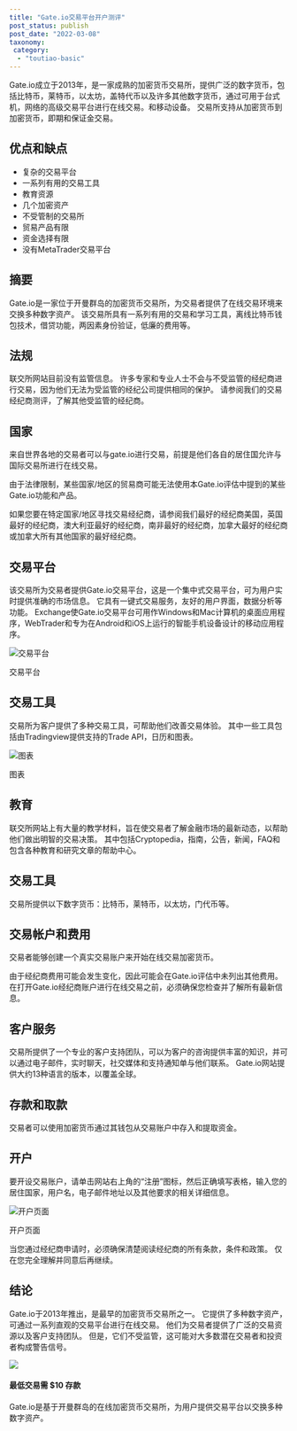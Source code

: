 ```yaml
---
title: "Gate.io交易平台开户测评"
post_status: publish
post_date: "2022-03-08"
taxonomy:
 category: 
  - "toutiao-basic"
---
```


Gate.io成立于2013年，是一家成熟的加密货币交易所，提供广泛的数字货币，包括比特币，莱特币，以太坊，盖特代币以及许多其他数字货币，通过可用于台式机，网络的高级交易平台进行在线交易。和移动设备。 交易所支持从加密货币到加密货币，即期和保证金交易。

## 优点和缺点
- 复杂的交易平台
- 一系列有用的交易工具
- 教育资源
- 几个加密资产
- 不受管制的交易所
- 贸易产品有限
- 资金选择有限
- 没有MetaTrader交易平台


## 摘要

Gate.io是一家位于开曼群岛的加密货币交易所，为交易者提供了在线交易环境来交换多种数字资产。 该交易所具有一系列有用的交易和学习工具，离线比特币钱包技术，借贷功能，两因素身份验证，低廉的费用等。

## 法规

联交所网站目前没有监管信息。 许多专家和专业人士不会与不受监管的经纪商进行交易，因为他们无法为受监管的经纪公司提供相同的保护。 请参阅我们的交易经纪商测评，了解其他受监管的经纪商。

## 国家

来自世界各地的交易者可以与gate.io进行交易，前提是他们各自的居住国允许与国际交易所进行在线交易。

由于法律限制，某些国家/地区的贸易商可能无法使用本Gate.io评估中提到的某些Gate.io功能和产品。

如果您要在特定国家/地区寻找交易经纪商，请参阅我们最好的经纪商美国，英国最好的经纪商，澳大利亚最好的经纪商，南非最好的经纪商，加拿大最好的经纪商或加拿大所有其他国家的最好经纪商。

## 交易平台

该交易所为交易者提供Gate.io交易平台，这是一个集中式交易平台，可为用户实时提供准确的市场信息。 它具有一键式交易服务，友好的用户界面，数据分析等功能。 Exchange使Gate.io交易平台可用作Windows和Mac计算机的桌面应用程序，WebTrader和专为在Android和iOS上运行的智能手机设备设计的移动应用程序。

![交易平台](https://cdn.fendou.la/funstoutiao/2020/11/Gate.io-Review-Trading-Platform--1024x1003.jpg "交易平台")

交易平台

## 交易工具

交易所为客户提供了多种交易工具，可帮助他们改善交易体验。 其中一些工具包括由Tradingview提供支持的Trade API，日历和图表。

![图表](https://cdn.fendou.la/funstoutiao/2020/11/Gate.io-Review-Charts.jpg "图表")

图表

## 教育

联交所网站上有大量的教学材料，旨在使交易者了解金融市场的最新动态，以帮助他们做出明智的交易决策。 其中包括Cryptopedia，指南，公告，新闻，FAQ和包含各种教育和研究文章的帮助中心。

## 交易工具

交易所提供以下数字货币：比特币，莱特币，以太坊，门代币等。

## 交易帐户和费用

交易者能够创建一个真实交易账户来开始在线交易加密货币。

由于经纪商费用可能会发生变化，因此可能会在Gate.io评估中未列出其他费用。 在打开Gate.io经纪商账户进行在线交易之前，必须确保您检查并了解所有最新信息。

## 客户服务

交易所提供了一个专业的客户支持团队，可以为客户的咨询提供丰富的知识，并可以通过电子邮件，实时聊天，社交媒体和支持通知单与他们联系。 Gate.io网站提供大约13种语言的版本，以覆盖全球。

## 存款和取款

交易者可以使用加密货币通过其钱包从交易账户中存入和提取资金。

## 开户

要开设交易账户，请单击网站右上角的“注册”图标，然后正确填写表格，输入您的居住国家，用户名，电子邮件地址以及其他要求的相关详细信息。

![开户页面](https://cdn.fendou.la/funstoutiao/2020/11/Gate.io-Review-Account-Opening-Page.jpg "开户页面")

开户页面

当您通过经纪商申请时，必须确保清楚阅读经纪商的所有条款，条件和政策。 仅在您完全理解并同意后再继续。

## 结论

Gate.io于2013年推出，是最早的加密货币交易所之一。 它提供了多种数字资产，可通过一系列直观的交易平台进行在线交易。 他们为交易者提供了广泛的交易资源以及客户支持团队。 但是，它们不受监管，这可能对大多数潜在交易者和投资者构成警告信号。

![](https://cdn.fendou.la/funstoutiao/2020/11/Gate-io-Logo.png)

#### 最低交易需 $10 存款

Gate.io是基于开曼群岛的在线加密货币交易所，为用户提供交易平台以交换多种数字资产。
